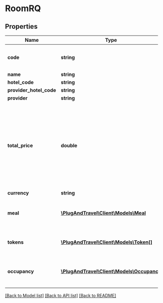 # RoomRQ

## Properties
Name | Type | Description | Notes
------------ | ------------- | ------------- | -------------
**code** | **string** | Room code received in HotelAvailability response. | 
**name** | **string** |  | 
**hotel_code** | **string** |  | 
**provider_hotel_code** | **string** |  | 
**provider** | **string** |  | 
**total_price** | **double** | You can provide BookingPrice value                 OR              Sum from price breakdown, tax breakdown and room/person supplement when IsMandatory is true and ChargeType is &#39;Addition&#39; | 
**currency** | **string** |  | 
**meal** | [**\PlugAndTravel\Client\Models\Meal**](Meal.md) | Same meal as one received in HotelAvailability request for this room | 
**tokens** | [**\PlugAndTravel\Client\Models\Token[]**](Token.md) | Token list received in HotelAvailability request | 
**occupancy** | [**\PlugAndTravel\Client\Models\Occupancy**](Occupancy.md) | Same Occupancy sent in HotelAvailability request | 

[[Back to Model list]](../README.md#documentation-for-models) [[Back to API list]](../README.md#documentation-for-api-endpoints) [[Back to README]](../README.md)


